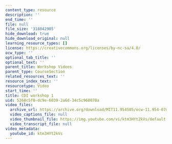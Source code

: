 ```yaml
---
content_type: resource
description: ''
end_time: ''
file: null
file_size: '318042905'
hide_download: true
hide_download_original: null
learning_resource_types: []
license: https://creativecommons.org/licenses/by-nc-sa/4.0/
ocw_type: ''
optional_tab_title: ''
optional_text: ''
parent_title: Workshop Videos
parent_type: CourseSection
related_resources_text: ''
resource_index_text: ''
resourcetype: Video
start_time: ''
title: CDI workshop 1
uid: 5268c5f0-dc9e-6039-2a6d-34c5c960078a
video_files:
  archive_url: https://archive.org/download/MIT11.954S05/ocw-11.954-07mar05-220k.mp4
  video_captions_file: null
  video_thumbnail_file: https://img.youtube.com/vi/ktm3HYt2kVs/default.jpg
  video_transcript_file: null
video_metadata:
  youtube_id: ktm3HYt2kVs
---
```

